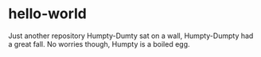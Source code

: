 # hello-world
Just another repository
Humpty-Dumty sat on a wall, Humpty-Dumpty had a great fall.  No worries though, Humpty is a boiled egg.
